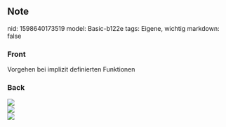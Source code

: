 ## Note
nid: 1598640173519
model: Basic-b122e
tags: Eigene, wichtig
markdown: false

### Front
Vorgehen bei implizit definierten Funktionen

### Back
<img src="paste-6ccee55aa59eeddfadb44c33d4ea560cf97a11b7.jpg">
<div><img src=
paste-da34bab02a9d3ac1d253a1f8af481d3dd640f28d.jpg></div>
<div><img src=
paste-64fd8f4b18e7e38dee43b5c0c673e705a25cf826.jpg></div>
